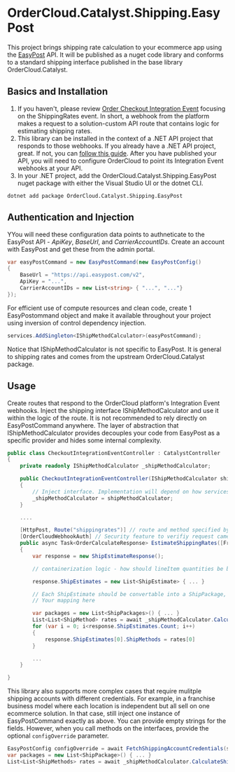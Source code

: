 ﻿# OrderCloud.Catalyst.Shipping.EasyPost

This project brings shipping rate calculation to your ecommerce app using the [EasyPost](https://www.easypost.com/) API. It will be published as a nuget code library and conforms to a standard shipping interface published in the base library OrderCloud.Catalyst.

## Basics and Installation

1. If you haven't, please review [Order Checkout Integration Event](https://ordercloud.io/knowledge-base/order-checkout-integration) focusing on the ShippingRates event. In short, a webhook from the platform makes a request to a solution-custom API route that contains logic for estimating shipping rates. 
2. This library can be installed in the context of a .NET API project that responds to those webhooks. If you already have a .NET API project, great. If not, you can [follow this guide](https://ordercloud.io/knowledge-base/start-dotnet-middleware-from-scratch). After you have published your API, you will need to configure OrderCloud to point its Integration Event webhooks at your API. 
3. In your .NET project, add the OrderCloud.Catalyst.Shipping.EasyPost nuget package with either the Visual Studio UI or the dotnet CLI.

```dotnet add package OrderCloud.Catalyst.Shipping.EasyPost```

## Authentication and Injection

YYou will need these configuration data points to authneticate to the EasyPost API - *ApiKey*, *BaseUrl*, and *CarrierAccountIDs*. Create an account with EasyPost and get these from the admin portal.

```c#
var easyPostCommand = new EasyPostCommand(new EasyPostConfig()
{
	BaseUrl = "https://api.easypost.com/v2",
	ApiKey = "...",
	CarrierAccountIDs = new List<string> { "...", "..."}
});
```

For efficient use of compute resources and clean code, create 1 EasyPostommand object and make it available throughout your project using inversion of control dependency injection. 

```c#
services.AddSingleton<IShipMethodCalculator>(easyPostCommand);
```

Notice that IShipMethodCalculator is not specific to EasyPost. It is general to shipping rates and comes from the upstream OrderCloud.Catalyst package. 


## Usage 

Create routes that respond to the OrderCloud platform's Integration Event webhooks. Inject the shipping interface IShipMethodCalculator and use it within the logic of the route. It is not recommended to rely directly on EasyPostCommand anywhere. The layer of abstraction that IShipMethodCalculator provides decouples your code from EasyPost as a specific provider and hides some internal complexity.

```c#
public class CheckoutIntegrationEventController : CatalystController
{
	private readonly IShipMethodCalculator _shipMethodCalculator;

	public CheckoutIntegrationEventController(IShipMethodCalculator shipMethodCalculator)
	{
		// Inject interface. Implementation will depend on how services were registered, EasyPostCommand in this case.
		_shipMethodCalculator = shipMethodCalculator; 
	}

	....

	[HttpPost, Route("shippingrates")] // route and method specified by OrderCloud platform
	[OrderCloudWebhookAuth] // Security feature to verifiy request came from Ordercloud.
	public async Task<OrderCalculateResponse> EstimateShippingRates([FromBody] OrderCalculatePayload<CheckoutConfig> payload)
	{
		var response = new ShipEstimateResponse();

		// containerization logic - how should lineItem quantities be boxed into a set of shipped packages?

		response.ShipEstimates = new List<ShipEstimate> { ... }

		// Each ShipEstimate should be convertable into a ShipPackage, which has all the data shippers need to provide a rate.
		// Your mapping here

		var packages = new List<ShipPackages>() { ... }
		List<List<ShipMethod> rates = await _shipMethodCalculator.CalculateShipMethodsAsync(packages);
		for (var i = 0; i<response.ShipEstimates.Count; i++) 
		{
			response.ShipEstimates[0].ShipMethods = rates[0]
		}

		...
	}

}
```

This library also supports more complex cases that require mulitple shipping accounts with different credentials. For example, in a franchise business model where each location is independent but all sell on one ecommerce solution. In that case, still inject one instance of EasyPostCommand exactly as above. You can provide empty strings for the fields. However, when you call methods on the interfaces, provide the optional `configOverride` parameter. 

```c#
EasyPostConfig configOverride = await FetchShippingAccountCredentials(supplierID);
var packages = new List<ShipPackage>() { ... }
List<List<ShipMethods> rates = await _shipMethodCalculator.CalculateShipMethodsAsync(packages, configOverride);
```
